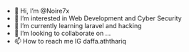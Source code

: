 - 👋 Hi, I’m @Noire7x
- 👀 I’m interested in Web Development and Cyber Security
- 🌱 I’m currently learning laravel and hacking
- 💞️ I’m looking to collaborate on ...
- 📫 How to reach me IG daffa.aththariq

<!---
Noire7x/Noire7x is a ✨ special ✨ repository because its `README.md` (this file) appears on your GitHub profile.
You can click the Preview link to take a look at your changes.
--->
